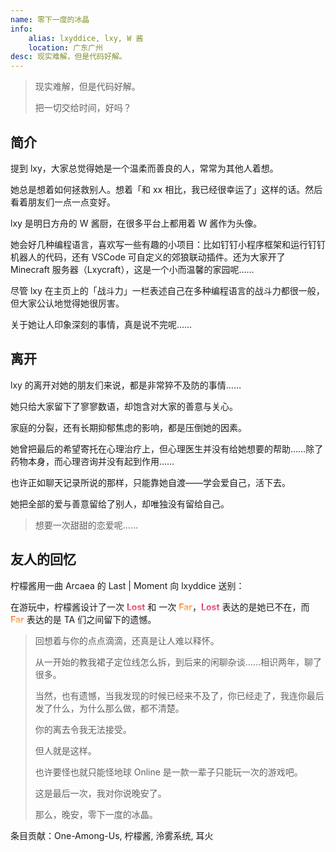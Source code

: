 ```yaml
---
name: 零下一度的冰晶
info:
    alias: lxyddice, lxy, W 酱
    location: 广东广州
desc: 现实难解，但是代码好解。
---
```


> 现实难解，但是代码好解。
>
> 把一切交给时间，好吗？

## 简介

提到 lxy，大家总觉得她是一个温柔而善良的人，常常为其他人着想。

她总是想着如何拯救别人。想着「和 xx 相比，我已经很幸运了」这样的话。然后看着朋友们一点一点变好。

lxy 是明日方舟的 W 酱厨，在很多平台上都用着 W 酱作为头像。

她会好几种编程语言，喜欢写一些有趣的小项目：比如钉钉小程序框架和运行钉钉机器人的代码，还有 VSCode 可自定义的郊狼联动插件。还为大家开了 Minecraft 服务器（Lxycraft），这是一个小而温馨的家园呢……

尽管 lxy 在主页上的「战斗力」一栏表述自己在多种编程语言的战斗力都很一般，但大家公认地觉得她很厉害。

关于她让人印象深刻的事情，真是说不完呢……

## 离开

lxy 的离开对她的朋友们来说，都是非常猝不及防的事情……

她只给大家留下了寥寥数语，却饱含对大家的善意与关心。

家庭的分裂，还有长期抑郁焦虑的影响，都是压倒她的因素。

她曾把最后的希望寄托在心理治疗上，但心理医生并没有给她想要的帮助……除了药物本身，而心理咨询并没有起到作用……

也许正如聊天记录所说的那样，只能靠她自渡——学会爱自己，活下去。

她把全部的爱与善意留给了别人，却唯独没有留给自己。

> 想要一次甜甜的恋爱呢……

## 友人的回忆

柠檬酱用一曲 Arcaea 的 Last | Moment 向 lxyddice 送别：

在游玩中，柠檬酱设计了一次 <span style="background: linear-gradient(180deg, #d20f39, #f38ba8); font-weight: bold; background-clip: text; color: transparent">Lost</span> 和 一次 <span style="background: linear-gradient(180deg, #fe640b, #f9e2af); font-weight: bold; background-clip: text; color: transparent">Far</span>，<span style="background: linear-gradient(180deg, #d20f39, #f38ba8); font-weight: bold; background-clip: text; color: transparent">Lost</span> 表达的是她已不在，而 <span style="background: linear-gradient(180deg, #fe640b, #f9e2af); font-weight: bold; background-clip: text; color: transparent">Far</span> 表达的是 TA 们之间留下的遗憾。

> 回想着与你的点点滴滴，还真是让人难以释怀。
>
> 从一开始的教我裙子定位线怎么拆，到后来的闲聊杂谈……相识两年，聊了很多。
>
> 当然，也有遗憾，当我发现的时候已经来不及了，你已经走了，我连你最后发了什么，为什么那么做，都不清楚。
>
> 你的离去令我无法接受。
>
> 但人就是这样。
>
> 也许要怪也就只能怪地球 Online 是一款一辈子只能玩一次的游戏吧。
>
> 这是最后一次，我对你说晚安了。
>
> 那么，晚安，零下一度的冰晶。

条目贡献：One-Among-Us, 柠檬酱, 泠雾系统, 耳火
